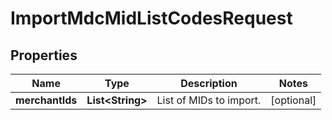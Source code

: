 

# ImportMdcMidListCodesRequest


## Properties

| Name | Type | Description | Notes |
|------------ | ------------- | ------------- | -------------|
|**merchantIds** | **List&lt;String&gt;** | List of MIDs to import. |  [optional] |



